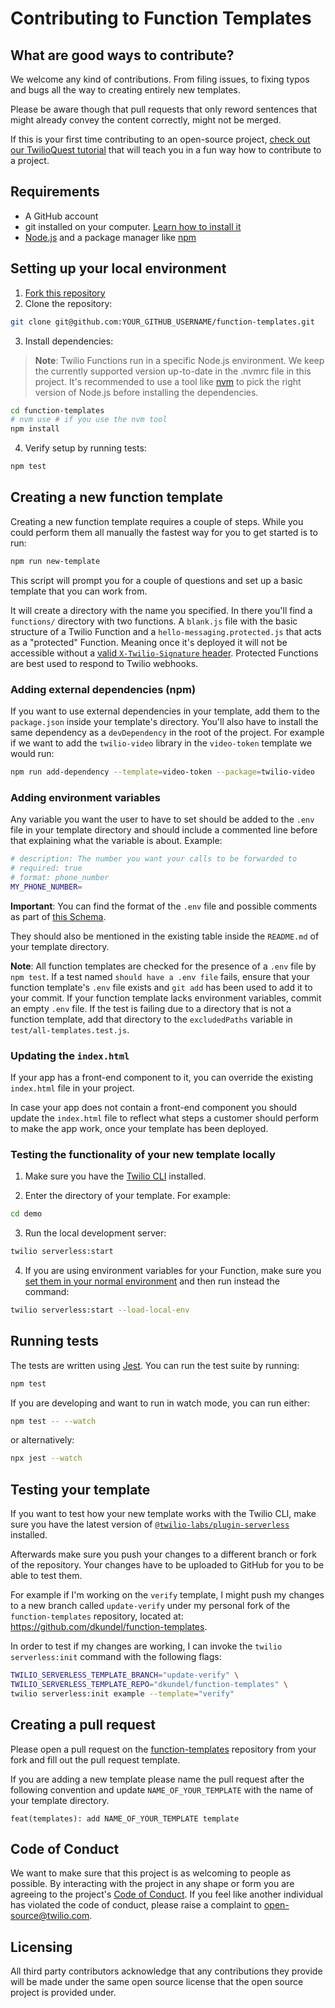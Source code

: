 # Contributing to Function Templates

## What are good ways to contribute?

We welcome any kind of contributions. From filing issues, to fixing typos and bugs all the way to creating entirely new templates.

Please be aware though that pull requests that only reword sentences that might already convey the content correctly, might not be merged.

If this is your first time contributing to an open-source project, [check out our TwilioQuest tutorial](https://www.twilio.com/quest/learn/open-source) that will teach you in a fun way how to contribute to a project.

## Requirements

- A GitHub account
- git installed on your computer. [Learn how to install it](https://help.github.com/en/articles/set-up-git)
- [Node.js](https://nodejs.org) and a package manager like [npm](https://npmjs.com)

## Setting up your local environment

1. [Fork this repository](https://github.com/twilio-labs/function-templates/fork)
2. Clone the repository:

```bash
git clone git@github.com:YOUR_GITHUB_USERNAME/function-templates.git
```

3. Install dependencies:

> **Note**: Twilio Functions run in a specific Node.js environment. We keep the currently supported version up-to-date in the .nvmrc file in this project. It's recommended to use a tool like [nvm](https://github.com/creationix/nvm) to pick the right version of Node.js before installing the dependencies.

```bash
cd function-templates
# nvm use # if you use the nvm tool
npm install
```

4. Verify setup by running tests:

```bash
npm test
```

## Creating a new function template

Creating a new function template requires a couple of steps. While you could perform them all manually the fastest way for you to get started is to run:

```bash
npm run new-template
```

This script will prompt you for a couple of questions and set up a basic template that you can work from.

It will create a directory with the name you specified. In there you'll find a `functions/` directory with two functions. A `blank.js` file with the basic structure of a Twilio Function and a `hello-messaging.protected.js` that acts as a "protected" Function. Meaning once it's deployed it will not be accessible without a [valid `X-Twilio-Signature` header](https://www.twilio.com/docs/usage/webhooks/webhooks-security#validating-signatures-from-twilio). Protected Functions are best used to respond to Twilio webhooks.

### Adding external dependencies (npm)

If you want to use external dependencies in your template, add them to the `package.json` inside your template's directory. You'll also have to install the same dependency as a `devDependency` in the root of the project. For example if we want to add the `twilio-video` library in the `video-token` template we would run:

```bash
npm run add-dependency --template=video-token --package=twilio-video
```

### Adding environment variables

Any variable you want the user to have to set should be added to the `.env` file in your template directory and should include a commented line before that explaining what the variable is about. Example:

```bash
# description: The number you want your calls to be forwarded to
# required: true
# format: phone_number
MY_PHONE_NUMBER=
```

**Important**: You can find the format of the `.env` file and possible comments as part of [this Schema](https://github.com/twilio-labs/configure-env/blob/main/docs/SCHEMA.md).

They should also be mentioned in the existing table inside the `README.md` of your template directory.

**Note**: All function templates are checked for the presence of a `.env` file by `npm test`. If a test named `should have a .env file` fails, ensure that your function template's `.env` file exists and `git add` has been used to add it to your commit. If your function template lacks environment variables, commit an empty `.env` file. If the test is failing due to a directory that is not a function template, add that directory to the `excludedPaths` variable in `test/all-templates.test.js`.

### Updating the `index.html`

If your app has a front-end component to it, you can override the existing `index.html` file in your project.

In case your app does not contain a front-end component you should update the `index.html` file to reflect what steps a customer should perform to make the app work, once your template has been deployed.

### Testing the functionality of your new template locally

1. Make sure you have the [Twilio CLI](https://www.twilio.com/docs/twilio-cli/quickstart) installed.

2. Enter the directory of your template. For example:

```bash
cd demo
```

3. Run the local development server:

```bash
twilio serverless:start
```

4. If you are using environment variables for your Function, make sure you [set them in your normal environment](https://www.twilio.com/blog/2017/01/how-to-set-environment-variables.html) and then run instead the command:

```bash
twilio serverless:start --load-local-env
```

## Running tests

The tests are written using [Jest](https://jestjs.io/). You can run the test suite by running:

```bash
npm test
```

If you are developing and want to run in watch mode, you can run either:

```bash
npm test -- --watch
```

or alternatively:

```bash
npx jest --watch
```

## Testing your template

If you want to test how your new template works with the Twilio CLI, make sure you have the latest version of [`@twilio-labs/plugin-serverless`](https://npm.im/@twilio-labs/plugin-serverless) installed.

Afterwards make sure you push your changes to a different branch or fork of the repository. Your changes have to be uploaded to GitHub for you to be able to test them.

For example if I'm working on the `verify` template, I might push my changes to a new branch called `update-verify` under my personal fork of the `function-templates` repository, located at: https://github.com/dkundel/function-templates.

In order to test if my changes are working, I can invoke the `twilio serverless:init` command with the following flags:

```bash
TWILIO_SERVERLESS_TEMPLATE_BRANCH="update-verify" \
TWILIO_SERVERLESS_TEMPLATE_REPO="dkundel/function-templates" \
twilio serverless:init example --template="verify"
```

## Creating a pull request

Please open a pull request on the [function-templates](https://github.com/twilio-labs/function-templates/pulls) repository from your fork and fill out the pull request template.

If you are adding a new template please name the pull request after the following convention and update `NAME_OF_YOUR_TEMPLATE` with the name of your template directory.

```
feat(templates): add NAME_OF_YOUR_TEMPLATE template
```

## Code of Conduct

We want to make sure that this project is as welcoming to people as possible. By interacting with the project in any shape or form you are agreeing to the project's [Code of Conduct](../CODE_OF_CONDUCT.md). If you feel like another individual has violated the code of conduct, please raise a complaint to [open-source@twilio.com](mailto:open-source@twilio.com).

## Licensing

All third party contributors acknowledge that any contributions they provide will be made under the same open source license that the open source project is provided under.

[serverless toolkit]: https://www.twilio.com/docs/labs/serverless-toolkit
